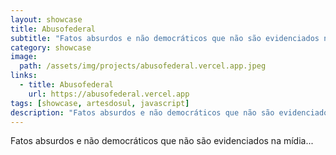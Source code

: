 ```yaml
---
layout: showcase
title: Abusofederal
subtitle: "Fatos absurdos e não democráticos que não são evidenciados na mídia..."
category: showcase
image:
  path: /assets/img/projects/abusofederal.vercel.app.jpeg
links:
  - title: Abusofederal
    url: https://abusofederal.vercel.app
tags: [showcase, artesdosul, javascript]
description: "Fatos absurdos e não democráticos que não são evidenciados na mídia..."
---
```


Fatos absurdos e não democráticos que não são evidenciados na mídia...
